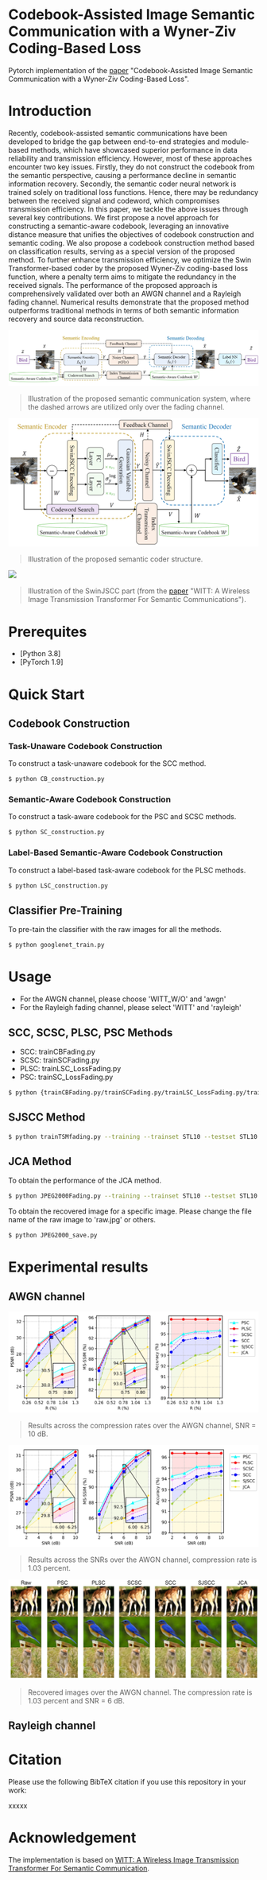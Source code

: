 # Codebook-Assisted Image Semantic Communication with a Wyner-Ziv Coding-Based Loss

Pytorch implementation of the [paper](https://xxxx) "Codebook-Assisted Image Semantic Communication with a Wyner-Ziv Coding-Based Loss".

# Introduction
Recently, codebook-assisted semantic communications have been developed to bridge the gap between end-to-end strategies and module-based methods, which have showcased superior performance in data reliability and transmission efficiency. However, most of these approaches encounter two key issues. Firstly, they do not construct the codebook from the semantic perspective, causing a performance decline in semantic information recovery. Secondly, the semantic coder neural network is trained solely on traditional loss functions. Hence, there may be redundancy between the received signal and codeword, which compromises transmission efficiency. In this paper, we tackle the above issues through several key contributions. We first propose a novel approach for constructing a semantic-aware codebook, leveraging an innovative distance measure that unifies the objectives of codebook construction and semantic coding. We also propose a codebook construction method based on classification results, serving as a special version of the proposed method. To further enhance transmission efficiency, we optimize the Swin Transformer-based coder by the proposed Wyner-Ziv coding-based loss function, where a penalty term aims to mitigate the redundancy in the received signals. The performance of the proposed approach is comprehensively validated over both an AWGN channel and a Rayleigh fading channel. Numerical results demonstrate that the proposed method outperforms traditional methods in terms of both semantic information recovery and source data reconstruction.

![ ](./figure/system.png)
>  Illustration of the proposed semantic communication system, where the dashed arrows are utilized only over the fading channel.

![ ](./figure/NN.png)
>  Illustration of the proposed semantic coder structure.

![ ](./figure/WITT.png)
>  Illustration of the SwinJSCC part (from the [paper](https://arxiv.org/abs/2211.00937) "WITT: A Wireless Image Transmission Transformer For Semantic Communications").


# Prerequites
* [Python 3.8]
* [PyTorch 1.9]


# Quick Start

## Codebook Construction

### Task-Unaware Codebook Construction
To construct a task-unaware codebook for the SCC method.
```bash
$ python CB_construction.py
```

### Semantic-Aware Codebook Construction
To construct a task-aware codebook for the PSC and SCSC methods.
```bash
$ python SC_construction.py
```

### Label-Based Semantic-Aware Codebook Construction
To construct a label-based task-aware codebook for the PLSC methods.
```bash
$ python LSC_construction.py
```

## Classifier Pre-Training
To pre-tain the classifier with the raw images for all the methods.
```bash
$ python googlenet_train.py
```


# Usage
* For the AWGN channel, please choose 'WITT_W/O' and 'awgn'
* For the Rayleigh fading channel, please select 'WITT' and 'rayleigh'

## SCC, SCSC, PLSC, PSC Methods
* SCC: trainCBFading.py
* SCSC: trainSCFading.py
* PLSC: trainLSC_LossFading.py
* PSC: trainSC_LossFading.py

```bash
$ python {trainCBFading.py/trainSCFading.py/trainLSC_LossFading.py/trainSC_LossFading.py} --training --trainset STL10 --testset STL10 -- distortion-metric {MSE/MS-SSIM} --model {'WITT'/'WITT_W/O'} --channel-type {awgn/rayleigh} --C {4/8/12/16/20} --multiple-snr {2/4/6/8/10} --seed seed --SCsize {16, 32, 64}
```

## SJSCC Method
```bash
$ python trainTSMfading.py --training --trainset STL10 --testset STL10 -- distortion-metric {MSE/MS-SSIM} --model {'WITT'/'WITT_W/O'} --channel-type {awgn/rayleigh} --C {4, 8, 12, 16, 20} --multiple-snr {2, 4, 6, 8, 10} --seed seed
```

## JCA Method

To obtain the performance of the JCA method.
```bash
$ python JPEG2000Fading.py --training --trainset STL10 --testset STL10 --channel-type {awgn/rayleigh} 
```

To obtain the recovered image for a specific image. Please change the file name of the raw image to 'raw.jpg' or others.
```bash
$ python JPEG2000_save.py
```

# Experimental results

## AWGN channel

![ ](./figure/results_CompressionRate_AWGN.png)
>  Results across the compression rates over the AWGN channel, SNR = 10 dB.

![ ](./figure/results_SNR_AWGN.png)
>  Results across the SNRs over the AWGN channel, compression rate is 1.03 percent.

![ ](./figure/recovered_awgn.png)
>  Recovered images over the AWGN channel. The compression rate is 1.03 percent and SNR = 6 dB.


## Rayleigh channel



# Citation

Please use the following BibTeX citation if you use this repository in your work:

xxxxx

# Acknowledgement
The implementation is based on [WITT: A Wireless Image Transmission Transformer For Semantic Communication](https://github.com/KeYang8/WITT).



